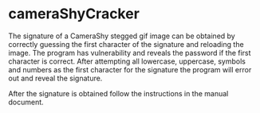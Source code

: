 cameraShyCracker
================
The signature of a CameraShy stegged gif image can be obtained by correctly guessing the first character of the signature and reloading the image.
The program has vulnerability and reveals the password if the first character is correct. After attempting all lowercase, uppercase, symbols and 
numbers as the first character for the signature the program will error out and reveal the signature.

After the signature is obtained follow the instructions in the manual document.